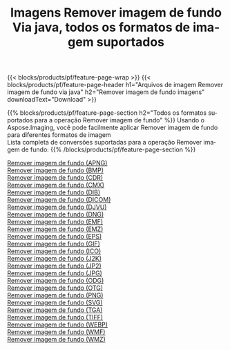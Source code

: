 ﻿---
title: Imagens Remover imagem de fundo Via java, todos os formatos de imagem suportados 
weight: 3920
url: /pt/java/remove-background 
lang: pt
langdirlevel: 2
locales: zh-hans,ja,it,ru,de,es,fr,nl,id,lt,pl,pt,vi,tr,ko,zh-hant,ar,hi,th,sv,cs,uk,he
description: Usando Aspose.Imaging, você pode facilmente imagens Remover imagem de fundo Via java
---

{{< blocks/products/pf/feature-page-wrap >}}
{{< blocks/products/pf/feature-page-header h1="Arquivos de imagem Remover imagem de fundo via java" h2="Remover imagem de fundo imagens" downloadText="Download" >}}


{{% blocks/products/pf/feature-page-section  h2="Todos os formatos suportados para a operação Remover imagem de fundo" %}}
Usando o Aspose.Imaging, você pode facilmente aplicar Remover imagem de fundo para diferentes formatos de imagem
<br/>
Lista completa de conversões suportadas para a operação Remover imagem de fundo:
{{% /blocks/products/pf/feature-page-section %}}
<div class="container-fluid productfamilypage bg-gray">
    <div class="convertypes bg-gray agp-content section">
        <div class="container">
		<div class="row other-converters">
		    <div class='col-md-2 other-converter remove-lp remove-rp'><a href="/imaging/pt/java/remove-background/apng" >Remover imagem de fundo (APNG)</a></div><div class='col-md-2 other-converter remove-lp remove-rp'><a href="/imaging/pt/java/remove-background/bmp" >Remover imagem de fundo (BMP)</a></div><div class='col-md-2 other-converter remove-lp remove-rp'><a href="/imaging/pt/java/remove-background/cdr" >Remover imagem de fundo (CDR)</a></div><div class='col-md-2 other-converter remove-lp remove-rp'><a href="/imaging/pt/java/remove-background/cmx" >Remover imagem de fundo (CMX)</a></div><div class='col-md-2 other-converter remove-lp remove-rp'><a href="/imaging/pt/java/remove-background/dib" >Remover imagem de fundo (DIB)</a></div><div class='col-md-2 other-converter remove-lp remove-rp'><a href="/imaging/pt/java/remove-background/dicom" >Remover imagem de fundo (DICOM)</a></div><div class='col-md-2 other-converter remove-lp remove-rp'><a href="/imaging/pt/java/remove-background/djvu" >Remover imagem de fundo (DJVU)</a></div><div class='col-md-2 other-converter remove-lp remove-rp'><a href="/imaging/pt/java/remove-background/dng" >Remover imagem de fundo (DNG)</a></div><div class='col-md-2 other-converter remove-lp remove-rp'><a href="/imaging/pt/java/remove-background/emf" >Remover imagem de fundo (EMF)</a></div><div class='col-md-2 other-converter remove-lp remove-rp'><a href="/imaging/pt/java/remove-background/emz" >Remover imagem de fundo (EMZ)</a></div><div class='col-md-2 other-converter remove-lp remove-rp'><a href="/imaging/pt/java/remove-background/eps" >Remover imagem de fundo (EPS)</a></div><div class='col-md-2 other-converter remove-lp remove-rp'><a href="/imaging/pt/java/remove-background/gif" >Remover imagem de fundo (GIF)</a></div><div class='col-md-2 other-converter remove-lp remove-rp'><a href="/imaging/pt/java/remove-background/ico" >Remover imagem de fundo (ICO)</a></div><div class='col-md-2 other-converter remove-lp remove-rp'><a href="/imaging/pt/java/remove-background/j2k" >Remover imagem de fundo (J2K)</a></div><div class='col-md-2 other-converter remove-lp remove-rp'><a href="/imaging/pt/java/remove-background/jp2" >Remover imagem de fundo (JP2)</a></div><div class='col-md-2 other-converter remove-lp remove-rp'><a href="/imaging/pt/java/remove-background/jpg" >Remover imagem de fundo (JPG)</a></div><div class='col-md-2 other-converter remove-lp remove-rp'><a href="/imaging/pt/java/remove-background/odg" >Remover imagem de fundo (ODG)</a></div><div class='col-md-2 other-converter remove-lp remove-rp'><a href="/imaging/pt/java/remove-background/otg" >Remover imagem de fundo (OTG)</a></div><div class='col-md-2 other-converter remove-lp remove-rp'><a href="/imaging/pt/java/remove-background/png" >Remover imagem de fundo (PNG)</a></div><div class='col-md-2 other-converter remove-lp remove-rp'><a href="/imaging/pt/java/remove-background/svg" >Remover imagem de fundo (SVG)</a></div><div class='col-md-2 other-converter remove-lp remove-rp'><a href="/imaging/pt/java/remove-background/tga" >Remover imagem de fundo (TGA)</a></div><div class='col-md-2 other-converter remove-lp remove-rp'><a href="/imaging/pt/java/remove-background/tiff" >Remover imagem de fundo (TIFF)</a></div><div class='col-md-2 other-converter remove-lp remove-rp'><a href="/imaging/pt/java/remove-background/webp" >Remover imagem de fundo (WEBP)</a></div><div class='col-md-2 other-converter remove-lp remove-rp'><a href="/imaging/pt/java/remove-background/wmf" >Remover imagem de fundo (WMF)</a></div><div class='col-md-2 other-converter remove-lp remove-rp'><a href="/imaging/pt/java/remove-background/wmz" >Remover imagem de fundo (WMZ)</a></div>
                </div>
        </div>
    </div>
</div>
<br/>
